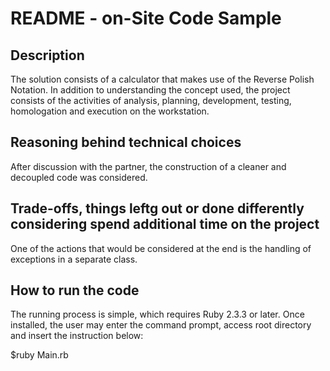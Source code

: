 README - on-Site Code Sample
============================

Description
-----------
The solution consists of a calculator that makes use of the Reverse Polish Notation. In addition to understanding the concept used, the project consists of the activities of analysis, planning, development, testing, homologation and execution on the workstation.


Reasoning behind technical choices
----------------------------------
After discussion with the partner, the construction of a cleaner and decoupled code was considered.


Trade-offs, things leftg out or done differently considering spend additional time on the project
-------------------------------------------------------------------------------------------------
One of the actions that would be considered at the end is the handling of exceptions in a separate class.


How to run the code
-------------------
The running process is simple, which requires Ruby 2.3.3 or later. Once installed, the user may enter the command prompt, access root directory and insert the instruction below:

$ruby Main.rb
